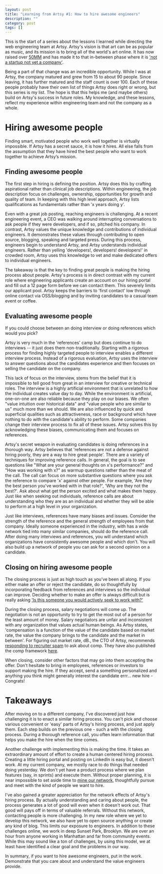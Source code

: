 ```yaml
---
layout: post
title: "Learning from Artsy #1: How to hire awesome engineers"
description: ""
category: post
tags: []
---
```


This is the start of a series about the lessons I learned while directing the web engineering team at Artsy. Artsy's vision is that art can be as popular as music, and its mission is to bring all of the world's art online. It has now raised over [50MM](http://blogs.wsj.com/privateequity/2015/03/26/catterton-leads-25-million-funding-round-for-artsy/) and has made it to that in-between phase where it is ['not a startup not yet a company'](https://www.youtube.com/watch?v=IlV7RhT6zHs).

Being a part of that change was an incredible opportunity. While I was at Artsy, the company matured and grew from 15 to about 90 people. Since leaving, it has further matured and the staff count is over 100. Each of these people probably have their own list of things Artsy does right or wrong, but this series is my list. The hope is that this helps me (and maybe others) build on Artsy's success in future roles. My knowledge, and these lessons, reflect my experience within engineering team and not the company as a whole.

# Hiring awesome people

Finding smart, motivated people who work well together is virtually impossible. If Artsy has a secret sauce, it is how it hires. All else falls from the assumption that they have hired the best people who want to work together to achieve Artsy’s mission.

## Finding awesome people

The first step in hiring is defining the position. Artsy does this by crafting aspirational rather than clinical job descriptions. Within engineering, the job description focus on challenges, ownership, opportunities for growth and quality of team. In keeping with this high level approach, Artsy lists qualifications as fundamentals rather than 'x years doing y'.

Even with a great job posting, reaching engineers is challenging. At a recent engineering event, a CEO was walking around interrupting conversations to ask people if they were developers, and if so, pitched his company. In contrast, Artsy values the unique knowledge and contributions of individual engineers. It demonstrates these values through contributing to open source, blogging, speaking and targeted press. During this process, engineers begin to understand Artsy, and Artsy understands individual engineers. Rather than yelling 'developers!, developers! developers!' in crowded room, Artsy uses this knowledge to vet and make dedicated offers to individual engineers.

The takeaway is that the key to finding great people is making the hiring process about people. Artsy's process is in direct contrast with my current role where engineering applicants create an account on our hiring portal and fill out a 12 page form before we can contact them. This severely limits our applicant pool. Artsy keeps the barriers to 'first contact' low through online contact via OSS/blogging and by inviting candidates to a casual team event or coffee.

## Evaluating awesome people

If you could choose between an doing interview or doing references which would you pick?

Artsy is very much in the 'references' camp but does continue to do interviews -- it just does them non-traditionally. Starting with a rigorous process for finding highly targeted people to interview enables a different interview process. Instead of a rigorous evaluation, Artsy uses the interview to answer questions about the candidates experience and then focuses on selling the candidate on the company.

This lack of focus on the interview, stems from the belief that it is impossible to tell good from great in an interview for creative or technical roles. The interview is a highly artificial environment that is unrelated to how the individual creates value day to day. While the environment is artificial, one-on-one are also reliable because they play on our biases. We often "value intuition over historical data" and "value people who are similar to us" much more than we should. We are also influenced by quick and superficial qualities such as attractiveness, race or background which have nothing to do with the candidate's ability to perform. Some companies change their interview process to fix all of these issues. Artsy solves this by acknowledging these biases, communicating them and focuses on references.

Artsy's secret weapon in evaluating candidates is doing references in a thorough way. Artsy believes that 'references are not a defense against hiring poorly, they are a way to hire great people'. There are a variety of techniques for improving reference calls. In general, the goal is to see questions like "What are your general thoughts on x's performance?" and "How was working with x?" as warmup questions rather than the meat of the call. The call can focus on more substantive questions where you ask the reference to compare 'x' against other people. For example, 'Are they the best person you've worked with in that role?', 'Why are they not the best?'. Ask about what get the person excited and what makes them happy. Just like when seeking out individuals, reference calls are about understanding who they are as an individual and whether they will be able to perform at a high level in your organization.

Just like interviews, references have many biases and issues. Consider the strength of the reference and the general strength of employees from that company. Ideally someone experienced in the industry, with has a wide network tied into many similar companies, should do the reference call. After doing many interviews and references, you will understand which organizations have consistently awesome people and which don't. You will also build up a network of people you can ask for a second opinion on a candidate.

## Closing on hiring awesome people

The closing process is just as high touch as you've been all along. If you either make an offer or reject the candidate, do so thoughtfully by incorporating feedback from references and interviews so the individual can improve. Deciding whether to make an offer is always difficult but is really asking ['Is this someone you would actively seek to work with?'](http://www.quora.com/What-is-the-engineering-interview-process-like-at-Stripe)

During the closing process, salary negotiations will come up. The negotiation is not an opportunity to try to get the most out of a person for the least amount of money. Salary negotiators are unfair and inconsistent with any organization that values actual human beings. As Artsy states, 'compensation is a function of the value of the candidate based on market rate, the value the company brings to the candidate and the market in between'. For figuring out market rate, dB., the CTO of Artsy, recommends [responding to recruiter spam](http://code.dblock.org/2015/01/09/how-to-make-recruiter-spam-useful-my-canned-response.html) to ask about comp. They have also published the comp framework [here](http://artsy.github.io/blog/2015/04/03/artsy-engineering-compensation-framework/).

When closing, consider other factors that may go into them accepting the offer. Don't hesitate to bring in employees, references or investors to support making the hire. If they accept, send a something personalized and anything you think might generally interest the candidate errr… new hire - Congrats!

# Takeaways

After moving on to a different company, I've discovered just how challenging it is to enact a similar hiring process. You can't pick and choose various convenient or 'easy' parts of Artsy's hiring process, and just apply them. Each step builds on the previous one - such a with the closing process. During a thorough reference call, you often learn information that helps you make the hire when the time comes.

Another challenge with implementing this is making the time. It takes an extraordinary amount of effort to create a human centered hiring process. Creating a little hiring portal and posting on LinkedIn is easy but, it doesn't work. At my current company, we mostly race to do things that needed doing yesterday. We don't yet have a product process where we plan features (say, in sprints) and execute them. Without proper planning, it is near impossible to set aside time to [mine our network](http://firstround.com/review/Mine-Your-Network-for-Early-Stage-Hiring-Gold/), thoughtfully pursue and meet with the kind of people we want to hire.

I've also gained a greater appreciation for the network effects of Artsy's hiring process. By actually understanding and caring about people, the process generates a lot of good will even when it doesn't work out. That good will pays off in terms of valuable referrals. Without this network, contacting people is more challenging. In my new role where we yet to develop this network, we also have yet to open source anything or create any kind of blog. This limits our exposure to engineers. In addition to these challenges online, we work in deep Sunset Park, Brooklyn. We are over an hour from anyone working in Manhattan and far from community events. While this may sound like a ton of challenges, by using this model, we at least have identified a clear goal and the problems in our way.

In summary, if you want to hire awesome engineers, put in the work. Demonstrate that you care about and understand the value engineers provide.
